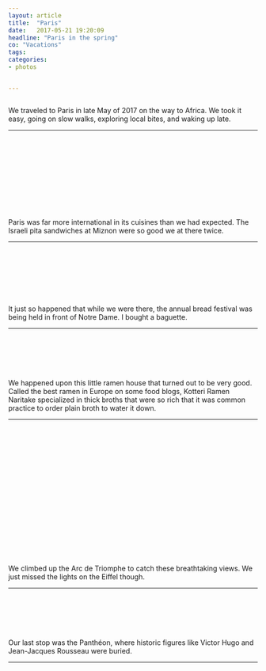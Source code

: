 ```yaml
---
layout: article
title:  "Paris"
date:   2017-05-21 19:20:09
headline: "Paris in the spring"
co: "Vacations"
tags:
categories:
- photos


---
```


<figure class="figure_photo">
<img class="lazy" data-original="https://s3.amazonaws.com/thatedchao-cdn/photos/2017.05.21.paris/DSC01773.jpg" />
</figure>

<!--more-->

We traveled to Paris in late May of 2017 on the way to Africa. We took it easy, going on slow walks, exploring local bites, and waking up late.

<hr>


<figure class="figure_photo">
<img class="lazy" data-original="https://s3.amazonaws.com/thatedchao-cdn/photos/2017.05.21.paris/DSC01339.jpg" />
</figure>

<figure class="figure_photo_half">
<img class="lazy" data-original="https://s3.amazonaws.com/thatedchao-cdn/photos/2017.05.21.paris/DSC01406.jpg" />
<img class="lazy" data-original="https://s3.amazonaws.com/thatedchao-cdn/photos/2017.05.21.paris/DSC01408.jpg" />
</figure>

<figure class="figure_photo">
<img class="lazy" data-original="https://s3.amazonaws.com/thatedchao-cdn/photos/2017.05.21.paris/DSC01429.jpg" />
</figure>

<figure class="figure_photo">
<img class="lazy" data-original="https://s3.amazonaws.com/thatedchao-cdn/photos/2017.05.21.paris/DSC01434.jpg" />
</figure>

<figure class="figure_photo">
<img class="lazy" data-original="https://s3.amazonaws.com/thatedchao-cdn/photos/2017.05.21.paris/DSC01439.jpg" />
</figure>

<figure class="figure_photo_half">
<img class="lazy" data-original="https://s3.amazonaws.com/thatedchao-cdn/photos/2017.05.21.paris/DSC01442.jpg" />
<img class="lazy" data-original="https://s3.amazonaws.com/thatedchao-cdn/photos/2017.05.21.paris/DSC01450.jpg" />
</figure>

<figure class="figure_photo">
<img class="lazy" data-original="https://s3.amazonaws.com/thatedchao-cdn/photos/2017.05.21.paris/DSC01457.jpg" />
</figure>

<figure class="figure_photo_half">
<img class="lazy" data-original="https://s3.amazonaws.com/thatedchao-cdn/photos/2017.05.21.paris/DSC01469.jpg" />
<img class="lazy" data-original="https://s3.amazonaws.com/thatedchao-cdn/photos/2017.05.21.paris/DSC01486.jpg" />
</figure>

Paris was far more international in its cuisines than we had expected. The Israeli pita sandwiches at Miznon were so good we at there twice.

<hr>

<figure class="figure_photo">
<img class="lazy" data-original="https://s3.amazonaws.com/thatedchao-cdn/photos/2017.05.21.paris/DSC01490.jpg" />
</figure>

<figure class="figure_photo">
<img class="lazy" data-original="https://s3.amazonaws.com/thatedchao-cdn/photos/2017.05.21.paris/DSC01495.jpg" />
</figure>

<figure class="figure_photo">
<img class="lazy" data-original="https://s3.amazonaws.com/thatedchao-cdn/photos/2017.05.21.paris/DSC01507.jpg" />
</figure>

<figure class="figure_photo">
<img class="lazy" data-original="https://s3.amazonaws.com/thatedchao-cdn/photos/2017.05.21.paris/DSC01521.jpg" />
</figure>

<figure class="figure_photo">
<img class="lazy" data-original="https://s3.amazonaws.com/thatedchao-cdn/photos/2017.05.21.paris/DSC01544.jpg" />
</figure>

<figure class="figure_photo">
<img class="lazy" data-original="https://s3.amazonaws.com/thatedchao-cdn/photos/2017.05.21.paris/DSC01554.jpg" />
</figure>

<figure class="figure_photo">
<img class="lazy" data-original="https://s3.amazonaws.com/thatedchao-cdn/photos/2017.05.21.paris/DSC01569.jpg" />
</figure>

<figure class="figure_photo">
<img class="lazy" data-original="https://s3.amazonaws.com/thatedchao-cdn/photos/2017.05.21.paris/DSC01571.jpg" />
</figure>

It just so happened that while we were there, the annual bread festival was being held in front of Notre Dame. I bought a baguette.

<hr>

<figure class="figure_photo">
<img class="lazy" data-original="https://s3.amazonaws.com/thatedchao-cdn/photos/2017.05.21.paris/DSC01580.jpg" />
</figure>

<figure class="figure_photo">
<img class="lazy" data-original="https://s3.amazonaws.com/thatedchao-cdn/photos/2017.05.21.paris/DSC01592.jpg" />
</figure>

<figure class="figure_photo">
<img class="lazy" data-original="https://s3.amazonaws.com/thatedchao-cdn/photos/2017.05.21.paris/DSC01598.jpg" />
</figure>

<figure class="figure_photo">
<img class="lazy" data-original="https://s3.amazonaws.com/thatedchao-cdn/photos/2017.05.21.paris/DSC01599.jpg" />
</figure>


<figure class="figure_photo_half">
<img class="lazy" data-original="https://s3.amazonaws.com/thatedchao-cdn/photos/2017.05.21.paris/DSC01603.jpg" />
<img class="lazy" data-original="https://s3.amazonaws.com/thatedchao-cdn/photos/2017.05.21.paris/DSC01608.jpg" />
</figure>

We happened upon this little ramen house that turned out to be very good. Called the best ramen in Europe on some food blogs, Kotteri Ramen Naritake specialized in thick broths that were so rich that it was common practice to order plain broth to water it down.

<hr>

<figure class="figure_photo_half">
<img class="lazy" data-original="https://s3.amazonaws.com/thatedchao-cdn/photos/2017.05.21.paris/DSC01618.jpg" />
<img class="lazy" data-original="https://s3.amazonaws.com/thatedchao-cdn/photos/2017.05.21.paris/DSC01620.jpg" />
</figure>

<figure class="figure_photo">
<img class="lazy" data-original="https://s3.amazonaws.com/thatedchao-cdn/photos/2017.05.21.paris/DSC01623.jpg" />
</figure>

<figure class="figure_photo_half">
<img class="lazy" data-original="https://s3.amazonaws.com/thatedchao-cdn/photos/2017.05.21.paris/DSC01648.jpg" />
<img class="lazy" data-original="https://s3.amazonaws.com/thatedchao-cdn/photos/2017.05.21.paris/DSC01677.jpg" />
</figure>

<figure class="figure_photo">
<img class="lazy" data-original="https://s3.amazonaws.com/thatedchao-cdn/photos/2017.05.21.paris/DSC01684.jpg" />
</figure>

<figure class="figure_photo">
<img class="lazy" data-original="https://s3.amazonaws.com/thatedchao-cdn/photos/2017.05.21.paris/DSC01686.jpg" />
</figure>

<figure class="figure_photo_half">
<img class="lazy" data-original="https://s3.amazonaws.com/thatedchao-cdn/photos/2017.05.21.paris/DSC01689.jpg" />
<img class="lazy" data-original="https://s3.amazonaws.com/thatedchao-cdn/photos/2017.05.21.paris/DSC01691.jpg" />
</figure>

<figure class="figure_photo">
<img class="lazy" data-original="https://s3.amazonaws.com/thatedchao-cdn/photos/2017.05.21.paris/DSC01692.jpg" />
</figure>

<figure class="figure_photo">
<img class="lazy" data-original="https://s3.amazonaws.com/thatedchao-cdn/photos/2017.05.21.paris/DSC01706.jpg" />
</figure>

<figure class="figure_photo">
<img class="lazy" data-original="https://s3.amazonaws.com/thatedchao-cdn/photos/2017.05.21.paris/DSC01725.jpg" />
</figure>

<figure class="figure_photo">
<img class="lazy" data-original="https://s3.amazonaws.com/thatedchao-cdn/photos/2017.05.21.paris/DSC01727.jpg" />
</figure>

<figure class="figure_photo">
<img class="lazy" data-original="https://s3.amazonaws.com/thatedchao-cdn/photos/2017.05.21.paris/DSC01738.jpg" />
</figure>

<figure class="figure_photo">
<img class="lazy" data-original="https://s3.amazonaws.com/thatedchao-cdn/photos/2017.05.21.paris/DSC01761.jpg" />
</figure>

<figure class="figure_photo_half">
<img class="lazy" data-original="https://s3.amazonaws.com/thatedchao-cdn/photos/2017.05.21.paris/DSC01765.jpg" />
<img class="lazy" data-original="https://s3.amazonaws.com/thatedchao-cdn/photos/2017.05.21.paris/DSC01800.jpg" />
</figure>

<figure class="figure_photo">
<img class="lazy" data-original="https://s3.amazonaws.com/thatedchao-cdn/photos/2017.05.21.paris/DSC01766.jpg" />
</figure>

<figure class="figure_photo">
<img class="lazy" data-original="https://s3.amazonaws.com/thatedchao-cdn/photos/2017.05.21.paris/DSC01771.jpg" />
</figure>

We climbed up the Arc de Triomphe to catch these breathtaking views. We just missed the lights on the Eiffel though.  

<hr>

<figure class="figure_photo">
<img class="lazy" data-original="https://s3.amazonaws.com/thatedchao-cdn/photos/2017.05.21.paris/DSC01773.jpg" />
</figure>

<figure class="figure_photo">
<img class="lazy" data-original="https://s3.amazonaws.com/thatedchao-cdn/photos/2017.05.21.paris/DSC01786.jpg" />
</figure>

<figure class="figure_photo">
<img class="lazy" data-original="https://s3.amazonaws.com/thatedchao-cdn/photos/2017.05.21.paris/DSC01794.jpg" />
</figure>

<figure class="figure_photo">
<img class="lazy" data-original="https://s3.amazonaws.com/thatedchao-cdn/photos/2017.05.21.paris/DSC01795.jpg" />
</figure>



<figure class="figure_photo_half">
<img class="lazy" data-original="https://s3.amazonaws.com/thatedchao-cdn/photos/2017.05.21.paris/DSC01811.jpg" />
<img class="lazy" data-original="https://s3.amazonaws.com/thatedchao-cdn/photos/2017.05.21.paris/DSC01853.jpg" />
</figure>

Our last stop was the Panthéon, where historic figures like Victor Hugo and Jean-Jacques Rousseau were buried.

<hr>

<figure class="figure_photo">
<img class="lazy" data-original="https://s3.amazonaws.com/thatedchao-cdn/photos/2017.05.21.paris/DSC01889.jpg" />
</figure>
